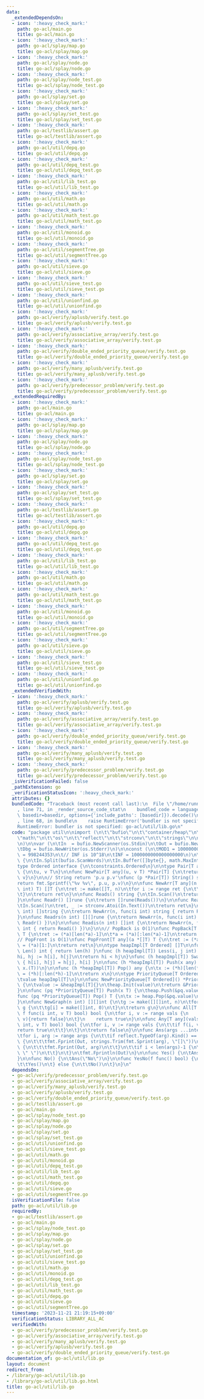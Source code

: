 ```yaml
---
data:
  _extendedDependsOn:
  - icon: ':heavy_check_mark:'
    path: go-acl/main.go
    title: go-acl/main.go
  - icon: ':heavy_check_mark:'
    path: go-acl/splay/map.go
    title: go-acl/splay/map.go
  - icon: ':heavy_check_mark:'
    path: go-acl/splay/node.go
    title: go-acl/splay/node.go
  - icon: ':heavy_check_mark:'
    path: go-acl/splay/node_test.go
    title: go-acl/splay/node_test.go
  - icon: ':heavy_check_mark:'
    path: go-acl/splay/set.go
    title: go-acl/splay/set.go
  - icon: ':heavy_check_mark:'
    path: go-acl/splay/set_test.go
    title: go-acl/splay/set_test.go
  - icon: ':heavy_check_mark:'
    path: go-acl/testlib/assert.go
    title: go-acl/testlib/assert.go
  - icon: ':heavy_check_mark:'
    path: go-acl/util/depq.go
    title: go-acl/util/depq.go
  - icon: ':heavy_check_mark:'
    path: go-acl/util/depq_test.go
    title: go-acl/util/depq_test.go
  - icon: ':heavy_check_mark:'
    path: go-acl/util/lib_test.go
    title: go-acl/util/lib_test.go
  - icon: ':heavy_check_mark:'
    path: go-acl/util/math.go
    title: go-acl/util/math.go
  - icon: ':heavy_check_mark:'
    path: go-acl/util/math_test.go
    title: go-acl/util/math_test.go
  - icon: ':heavy_check_mark:'
    path: go-acl/util/monoid.go
    title: go-acl/util/monoid.go
  - icon: ':heavy_check_mark:'
    path: go-acl/util/segmentTree.go
    title: go-acl/util/segmentTree.go
  - icon: ':heavy_check_mark:'
    path: go-acl/util/sieve.go
    title: go-acl/util/sieve.go
  - icon: ':heavy_check_mark:'
    path: go-acl/util/sieve_test.go
    title: go-acl/util/sieve_test.go
  - icon: ':heavy_check_mark:'
    path: go-acl/util/unionfind.go
    title: go-acl/util/unionfind.go
  - icon: ':heavy_check_mark:'
    path: go-acl/verify/aplusb/verify.test.go
    title: go-acl/verify/aplusb/verify.test.go
  - icon: ':heavy_check_mark:'
    path: go-acl/verify/associative_array/verify.test.go
    title: go-acl/verify/associative_array/verify.test.go
  - icon: ':heavy_check_mark:'
    path: go-acl/verify/double_ended_priority_queue/verify.test.go
    title: go-acl/verify/double_ended_priority_queue/verify.test.go
  - icon: ':heavy_check_mark:'
    path: go-acl/verify/many_aplusb/verify.test.go
    title: go-acl/verify/many_aplusb/verify.test.go
  - icon: ':heavy_check_mark:'
    path: go-acl/verify/predecessor_problem/verify.test.go
    title: go-acl/verify/predecessor_problem/verify.test.go
  _extendedRequiredBy:
  - icon: ':heavy_check_mark:'
    path: go-acl/main.go
    title: go-acl/main.go
  - icon: ':heavy_check_mark:'
    path: go-acl/splay/map.go
    title: go-acl/splay/map.go
  - icon: ':heavy_check_mark:'
    path: go-acl/splay/node.go
    title: go-acl/splay/node.go
  - icon: ':heavy_check_mark:'
    path: go-acl/splay/node_test.go
    title: go-acl/splay/node_test.go
  - icon: ':heavy_check_mark:'
    path: go-acl/splay/set.go
    title: go-acl/splay/set.go
  - icon: ':heavy_check_mark:'
    path: go-acl/splay/set_test.go
    title: go-acl/splay/set_test.go
  - icon: ':heavy_check_mark:'
    path: go-acl/testlib/assert.go
    title: go-acl/testlib/assert.go
  - icon: ':heavy_check_mark:'
    path: go-acl/util/depq.go
    title: go-acl/util/depq.go
  - icon: ':heavy_check_mark:'
    path: go-acl/util/depq_test.go
    title: go-acl/util/depq_test.go
  - icon: ':heavy_check_mark:'
    path: go-acl/util/lib_test.go
    title: go-acl/util/lib_test.go
  - icon: ':heavy_check_mark:'
    path: go-acl/util/math.go
    title: go-acl/util/math.go
  - icon: ':heavy_check_mark:'
    path: go-acl/util/math_test.go
    title: go-acl/util/math_test.go
  - icon: ':heavy_check_mark:'
    path: go-acl/util/monoid.go
    title: go-acl/util/monoid.go
  - icon: ':heavy_check_mark:'
    path: go-acl/util/segmentTree.go
    title: go-acl/util/segmentTree.go
  - icon: ':heavy_check_mark:'
    path: go-acl/util/sieve.go
    title: go-acl/util/sieve.go
  - icon: ':heavy_check_mark:'
    path: go-acl/util/sieve_test.go
    title: go-acl/util/sieve_test.go
  - icon: ':heavy_check_mark:'
    path: go-acl/util/unionfind.go
    title: go-acl/util/unionfind.go
  _extendedVerifiedWith:
  - icon: ':heavy_check_mark:'
    path: go-acl/verify/aplusb/verify.test.go
    title: go-acl/verify/aplusb/verify.test.go
  - icon: ':heavy_check_mark:'
    path: go-acl/verify/associative_array/verify.test.go
    title: go-acl/verify/associative_array/verify.test.go
  - icon: ':heavy_check_mark:'
    path: go-acl/verify/double_ended_priority_queue/verify.test.go
    title: go-acl/verify/double_ended_priority_queue/verify.test.go
  - icon: ':heavy_check_mark:'
    path: go-acl/verify/many_aplusb/verify.test.go
    title: go-acl/verify/many_aplusb/verify.test.go
  - icon: ':heavy_check_mark:'
    path: go-acl/verify/predecessor_problem/verify.test.go
    title: go-acl/verify/predecessor_problem/verify.test.go
  _isVerificationFailed: false
  _pathExtension: go
  _verificationStatusIcon: ':heavy_check_mark:'
  attributes: {}
  bundledCode: "Traceback (most recent call last):\n  File \"/home/runner/.local/lib/python3.10/site-packages/onlinejudge_verify/documentation/build.py\"\
    , line 71, in _render_source_code_stat\n    bundled_code = language.bundle(stat.path,\
    \ basedir=basedir, options={'include_paths': [basedir]}).decode()\n  File \"/home/runner/.local/lib/python3.10/site-packages/onlinejudge_verify/languages/user_defined.py\"\
    , line 68, in bundle\n    raise RuntimeError('bundler is not specified: {}'.format(str(path)))\n\
    RuntimeError: bundler is not specified: go-acl/util/lib.go\n"
  code: "package util\n\nimport (\n\t\"bufio\"\n\t\"container/heap\"\n\t\"fmt\"\n\t\
    \"math\"\n\t\"os\"\n\t\"reflect\"\n\t\"strconv\"\n\t\"strings\"\n\n\t\"golang.org/x/exp/constraints\"\
    \n)\n\nvar (\n\tIn  = bufio.NewScanner(os.Stdin)\n\tOut = bufio.NewWriter(os.Stdout)\n\
    \tDbg = bufio.NewWriter(os.Stderr)\n)\n\nconst (\n\tMOD1 = 1000000007\n\tMOD2\
    \ = 998244353\n\t// INF is 10^18\n\tINF = 1000000000000000000\n)\n\nfunc init()\
    \ {\n\tIn.Split(bufio.ScanWords)\n\tIn.Buffer([]byte{}, math.MaxInt64)\n}\n\n\
    type Ordered interface {\n\tconstraints.Ordered\n}\n\ntype Pair[T any] struct\
    \ {\n\tu, v T\n}\n\nfunc NewPair[T any](u, v T) *Pair[T] {\n\treturn &Pair[T]{u,\
    \ v}\n}\n\n// String return 'p.u p.v'\nfunc (p *Pair[T]) String() string {\n\t\
    return fmt.Sprintf(\"%v %v\", p.u, p.v)\n}\n\nfunc NewArr[T any](n int, f func(i\
    \ int) T) []T {\n\tret := make([]T, n)\n\tfor i := range ret {\n\t\tret[i] = f(i)\n\
    \t}\n\treturn ret\n}\n\nfunc Reads() string {\n\tIn.Scan()\n\treturn In.Text()\n\
    }\n\nfunc Readr() []rune {\n\treturn []rune(Reads())\n}\n\nfunc Readi() int {\n\
    \tIn.Scan()\n\tret, _ := strconv.Atoi(In.Text())\n\treturn ret\n}\n\nfunc Readss(n\
    \ int) []string {\n\treturn NewArr(n, func(i int) string { return Reads() })\n\
    }\n\nfunc Readrs(n int) [][]rune {\n\treturn NewArr(n, func(i int) []rune { return\
    \ Readr() })\n}\n\nfunc Readis(n int) []int {\n\treturn NewArr(n, func(i int)\
    \ int { return Readi() })\n}\n\n// PopBack is O(1)\nfunc PopBack[T any](a *[]T)\
    \ T {\n\tret := (*a)[len(*a)-1]\n\t*a = (*a)[:len(*a)-1]\n\treturn ret\n}\n\n\
    // PopFront is O(1)\nfunc PopFront[T any](a *[]T) T {\n\tret := (*a)[0]\n\t*a\
    \ = (*a)[1:]\n\treturn ret\n}\n\ntype heapImpl[T Ordered] []T\n\nfunc (h heapImpl[T])\
    \ Len() int { return len(h) }\nfunc (h heapImpl[T]) Less(i, j int) bool {\n\t\
    hi, hj := h[i], h[j]\n\treturn hi < hj\n}\nfunc (h heapImpl[T]) Swap(i, j int)\
    \ { h[i], h[j] = h[j], h[i] }\n\nfunc (h *heapImpl[T]) Push(x any) {\n\t*h = append(*h,\
    \ x.(T))\n}\n\nfunc (h *heapImpl[T]) Pop() any {\n\tx := (*h)[len(*h)-1]\n\t*h\
    \ = (*h)[:len(*h)-1]\n\treturn x\n}\n\ntype PriorityQueue[T Ordered] struct {\n\
    \tvalue heapImpl[T]\n}\n\nfunc NewPriorityQueue[T Ordered]() *PriorityQueue[T]\
    \ {\n\tvalue := &heapImpl[T]{}\n\theap.Init(value)\n\treturn &PriorityQueue[T]{}\n\
    }\n\nfunc (pq *PriorityQueue[T]) Push(x T) {\n\theap.Push(&pq.value, x)\n}\n\n\
    func (pq *PriorityQueue[T]) Pop() T {\n\tx := heap.Pop(&pq.value)\n\treturn x.(T)\n\
    }\n\nfunc NewGraph(n int) [][]int {\n\tg := make([][]int, n)\n\tfor i := range\
    \ g {\n\t\tg[i] = make([]int, 0)\n\t}\n\treturn g\n}\n\nfunc All[T any](vals []T,\
    \ f func(i int, v T) bool) bool {\n\tfor i, v := range vals {\n        if f(i,\
    \ v){return false}\n\t}\n    return true\n}\n\nfunc Any[T any](vals []T, f func(i\
    \ int, v T) bool) bool {\n\tfor i, v := range vals {\n\t\tif f(i, v) {\n\t\t\t\
    return true\n\t\t}\n\t}\n\treturn false\n}\n\nfunc Ans(args ...interface{}) {\n\
    \tfor i, arg := range args {\n\t\tif reflect.TypeOf(arg).Kind() == reflect.Slice\
    \ {\n\t\t\tfmt.Fprint(Out, strings.Trim(fmt.Sprint(arg), \"[]\"))\n\t\t} else\
    \ {\n\t\t\tfmt.Fprint(Out, arg)\n\t\t}\n\t\tif i < len(args)-1 {\n\t\t\tfmt.Fprint(Out,\
    \ \" \")\n\t\t}\n\t}\n\tfmt.Fprintln(Out)\n}\n\nfunc Yes() {\n\tAns(\"Yes\")\n\
    }\n\nfunc No() {\n\tAns(\"No\")\n}\n\nfunc YesNo(f func() bool) {\n\tif f() {\n\
    \t\tYes()\n\t} else {\n\t\tNo()\n\t}\n}\n"
  dependsOn:
  - go-acl/verify/predecessor_problem/verify.test.go
  - go-acl/verify/associative_array/verify.test.go
  - go-acl/verify/many_aplusb/verify.test.go
  - go-acl/verify/aplusb/verify.test.go
  - go-acl/verify/double_ended_priority_queue/verify.test.go
  - go-acl/testlib/assert.go
  - go-acl/main.go
  - go-acl/splay/node_test.go
  - go-acl/splay/map.go
  - go-acl/splay/node.go
  - go-acl/splay/set.go
  - go-acl/splay/set_test.go
  - go-acl/util/unionfind.go
  - go-acl/util/sieve_test.go
  - go-acl/util/math.go
  - go-acl/util/monoid.go
  - go-acl/util/depq_test.go
  - go-acl/util/lib_test.go
  - go-acl/util/math_test.go
  - go-acl/util/depq.go
  - go-acl/util/sieve.go
  - go-acl/util/segmentTree.go
  isVerificationFile: false
  path: go-acl/util/lib.go
  requiredBy:
  - go-acl/testlib/assert.go
  - go-acl/main.go
  - go-acl/splay/node_test.go
  - go-acl/splay/map.go
  - go-acl/splay/node.go
  - go-acl/splay/set.go
  - go-acl/splay/set_test.go
  - go-acl/util/unionfind.go
  - go-acl/util/sieve_test.go
  - go-acl/util/math.go
  - go-acl/util/monoid.go
  - go-acl/util/depq_test.go
  - go-acl/util/lib_test.go
  - go-acl/util/math_test.go
  - go-acl/util/depq.go
  - go-acl/util/sieve.go
  - go-acl/util/segmentTree.go
  timestamp: '2023-11-21 21:19:15+09:00'
  verificationStatus: LIBRARY_ALL_AC
  verifiedWith:
  - go-acl/verify/predecessor_problem/verify.test.go
  - go-acl/verify/associative_array/verify.test.go
  - go-acl/verify/many_aplusb/verify.test.go
  - go-acl/verify/aplusb/verify.test.go
  - go-acl/verify/double_ended_priority_queue/verify.test.go
documentation_of: go-acl/util/lib.go
layout: document
redirect_from:
- /library/go-acl/util/lib.go
- /library/go-acl/util/lib.go.html
title: go-acl/util/lib.go
---
```

